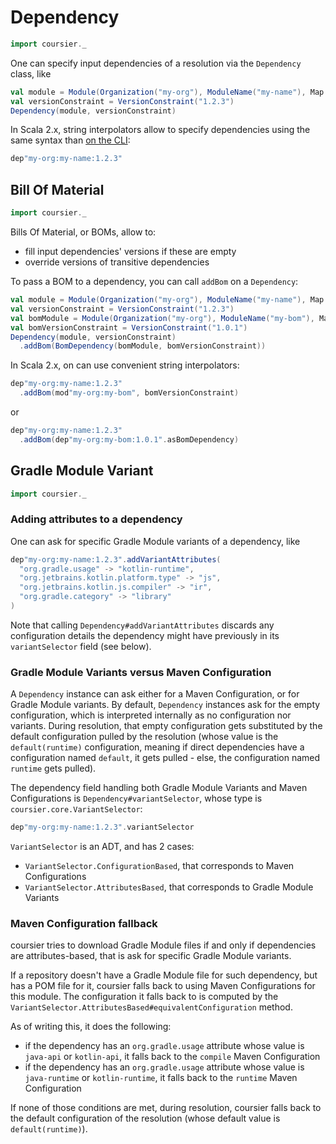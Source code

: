 # Dependency

```scala mdoc:reset-object:invisible
import coursier._
```

One can specify input dependencies of a resolution via the `Dependency` class, like
```scala mdoc:silent
val module = Module(Organization("my-org"), ModuleName("my-name"), Map.empty)
val versionConstraint = VersionConstraint("1.2.3")
Dependency(module, versionConstraint)
```

In Scala 2.x, string interpolators allow to specify dependencies using the same syntax
than [on the CLI](cli-dependency.md):
```scala mdoc:silent
dep"my-org:my-name:1.2.3"
```

## Bill Of Material

```scala mdoc:reset-object:invisible
import coursier._
```

Bills Of Material, or BOMs, allow to:

* fill input dependencies' versions if these are empty
* override versions of transitive dependencies

To pass a BOM to a dependency, you can call `addBom` on a `Dependency`:
```scala mdoc:silent
val module = Module(Organization("my-org"), ModuleName("my-name"), Map.empty)
val versionConstraint = VersionConstraint("1.2.3")
val bomModule = Module(Organization("my-org"), ModuleName("my-bom"), Map.empty)
val bomVersionConstraint = VersionConstraint("1.0.1")
Dependency(module, versionConstraint)
  .addBom(BomDependency(bomModule, bomVersionConstraint))
```
 In Scala 2.x, on can use convenient string interpolators:
```scala mdoc:silent
dep"my-org:my-name:1.2.3"
  .addBom(mod"my-org:my-bom", bomVersionConstraint)
```
or
```scala mdoc:silent
dep"my-org:my-name:1.2.3"
  .addBom(dep"my-org:my-bom:1.0.1".asBomDependency)
```

## Gradle Module Variant

```scala mdoc:reset-object:invisible
import coursier._
```

### Adding attributes to a dependency

One can ask for specific Gradle Module variants of a dependency, like
```scala mdoc:silent
dep"my-org:my-name:1.2.3".addVariantAttributes(
  "org.gradle.usage" -> "kotlin-runtime",
  "org.jetbrains.kotlin.platform.type" -> "js",
  "org.jetbrains.kotlin.js.compiler" -> "ir",
  "org.gradle.category" -> "library"
)
```

Note that calling `Dependency#addVariantAttributes` discards any configuration
details the dependency might have previously in its `variantSelector` field (see below).

### Gradle Module Variants versus Maven Configuration

A `Dependency` instance can ask either for a Maven Configuration, or for
Gradle Module variants. By default, `Dependency` instances ask for the empty
configuration, which is interpreted internally as no configuration nor variants.
During resolution, that empty configuration gets substituted by the default
configuration pulled by the resolution (whose value is the `default(runtime)`
configuration, meaning if direct dependencies have a configuration named `default`,
it gets pulled - else, the configuration named `runtime` gets pulled).

The dependency field handling both Gradle Module Variants and Maven Configurations
is `Dependency#variantSelector`, whose type is `coursier.core.VariantSelector`:
```scala mdoc
dep"my-org:my-name:1.2.3".variantSelector
```

`VariantSelector` is an ADT, and has 2 cases:

* `VariantSelector.ConfigurationBased`, that corresponds to Maven Configurations
* `VariantSelector.AttributesBased`, that corresponds to Gradle Module Variants

### Maven Configuration fallback

coursier tries to download Gradle Module files if and only if dependencies are attributes-based,
that is ask for specific Gradle Module variants.

If a repository doesn't have a Gradle Module file for such dependency, but has a POM
file for it, coursier falls back to using Maven Configurations for this module. The configuration
it falls back to is computed by the `VariantSelector.AttributesBased#equivalentConfiguration` method.

As of writing this, it does the following:

* if the dependency has an `org.gradle.usage` attribute whose value is `java-api` or `kotlin-api`, it falls back to the `compile` Maven Configuration
* if the dependency has an `org.gradle.usage` attribute whose value is `java-runtime` or `kotlin-runtime`, it falls back to the `runtime` Maven Configuration

If none of those conditions are met, during resolution, coursier falls back to the default configuration
of the resolution (whose default value is `default(runtime)`).

